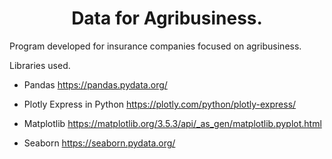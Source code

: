 <h1 align="center">
Data for Agribusiness.
</h1>

Program developed for insurance companies focused on agribusiness.

Libraries used.


- Pandas https://pandas.pydata.org/

- Plotly Express in Python https://plotly.com/python/plotly-express/

- Matplotlib https://matplotlib.org/3.5.3/api/_as_gen/matplotlib.pyplot.html

- Seaborn https://seaborn.pydata.org/

